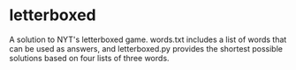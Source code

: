 # letterboxed
A solution to NYT's letterboxed game. words.txt includes a list of words that can be used as answers, and letterboxed.py provides the shortest possible solutions based on four lists of three words.
